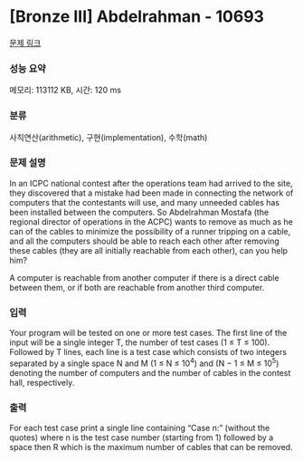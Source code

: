 # [Bronze III] Abdelrahman - 10693 

[문제 링크](https://www.acmicpc.net/problem/10693) 

### 성능 요약

메모리: 113112 KB, 시간: 120 ms

### 분류

사칙연산(arithmetic), 구현(implementation), 수학(math)

### 문제 설명

<p>In an ICPC national contest after the operations team had arrived to the site, they discovered that a mistake had been made in connecting the network of computers that the contestants will use, and many unneeded cables has been installed between the computers. So Abdelrahman Mostafa (the regional director of operations in the ACPC) wants to remove as much as he can of the cables to minimize the possibility of a runner tripping on a cable, and all the computers should be able to reach each other after removing these cables (they are all initially reachable from each other), can you help him?</p>

<p>A computer is reachable from another computer if there is a direct cable between them, or if both are reachable from another third computer.</p>

### 입력 

 <p>Your program will be tested on one or more test cases. The first line of the input will be a single integer T, the number of test cases (1 ≤ T ≤ 100). Followed by T lines, each line is a test case which consists of two integers separated by a single space N and M (1 ≤ N ≤ 10<sup>4</sup>) and (N − 1 ≤ M ≤ 10<sup>5</sup>) denoting the number of computers and the number of cables in the contest hall, respectively.</p>

### 출력 

 <p>For each test case print a single line containing “Case n:” (without the quotes) where n is the test case number (starting from 1) followed by a space then R which is the maximum number of cables that can be removed.</p>

